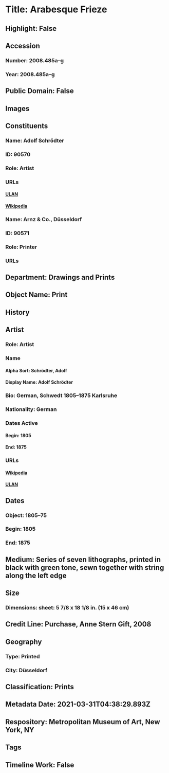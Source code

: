 # Title: Arabesque Frieze
## Highlight: False
## Accession
### Number: 2008.485a–g
### Year: 2008.485a–g
## Public Domain: False
## Images
## Constituents
### Name: Adolf Schrödter
### ID: 90570
### Role: Artist
### URLs
#### [ULAN](http://vocab.getty.edu/page/ulan/500005011)
#### [Wikipedia](https://www.wikidata.org/wiki/Q365522)
### Name: Arnz &amp; Co., Düsseldorf
### ID: 90571
### Role: Printer
### URLs
## Department: Drawings and Prints
## Object Name: Print
## History
## Artist
### Role: Artist
### Name
#### Alpha Sort: Schrödter, Adolf
#### Display Name: Adolf Schrödter
### Bio: German, Schwedt 1805–1875 Karlsruhe
### Nationality: German
### Dates Active
#### Begin: 1805
#### End: 1875
### URLs
#### [Wikipedia](https://www.wikidata.org/wiki/Q365522)
#### [ULAN](http://vocab.getty.edu/page/ulan/500005011)
## Dates
### Object: 1805–75
### Begin: 1805
### End: 1875
## Medium: Series of seven lithographs, printed in black with green tone, sewn together with string along the left edge
## Size
### Dimensions: sheet: 5 7/8 x 18 1/8 in. (15 x 46 cm)
## Credit Line: Purchase, Anne Stern Gift, 2008
## Geography
### Type: Printed
### City: Düsseldorf
## Classification: Prints
## Metadata Date: 2021-03-31T04:38:29.893Z
## Respository: Metropolitan Museum of Art, New York, NY
## Tags
## Timeline Work: False